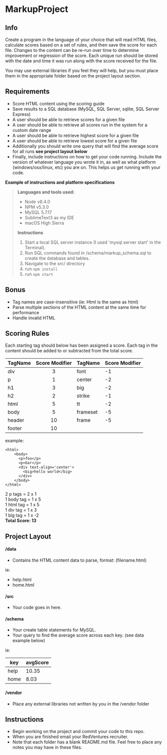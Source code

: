 MarkupProject
=============

Info
----
Create a program in the language of your choice that will read HTML files, calculate scores based on a set of rules, and then save the score for each file. Changes to the content can be re-run over time to determine improvement or regression of the score. Each unique run should be stored with the date and time it was run along with the score received for the file.

You may use external libraries if you feel they will help, but you must place them in the appropriate folder based on the project layout section.

Requirements
-----------------
* Score HTML content using the scoring guide
* Save results to a SQL database (MySQL, SQL Server, sqlite, SQL Server Express)
* A user should be able to retrieve scores for a given file
* A user should be able to retrieve all scores run in the system for a custom date range
* A user should be able to retrieve highest score for a given file
* A user should be able to retrieve lowest score for a given file
* Additionally you should write one query that will find the average score for all runs **__see project layout below__**
* Finally, include instructions on how to get your code running.  Include the version of whatever language you wrote it in, as well as what platform (windows/osx/linux, etc) you are on.  This helps us get running with your code.

**Example of instructions and platform specifications**

>**Languages and tools used:**
>
>- Node v8.4.0
>- NPM v5.3.0
>- MySQL 5.7.17
>- SublimeText3 as my IDE
>- macOS High Sierra
>
>**Instructions**
>
>1. Start a local SQL server instance (I used 'mysql.server start' in the Terminal).
>2. Run SQL commands found in /schema/markup_schema.sql to create the database and tables.
>3. Navigate to the src/ directory
>4. run `npm install`
>4. run `npm start`

## Bonus
* Tag names are case-insensitive (ie: Html is the same as html)
* Parse multiple sections of the HTML content at the same time for performance
* Handle invalid HTML

Scoring Rules
-------------
Each starting tag should below has been assigned a score. Each tag in the content should be added to or subtracted from the total score.

| TagName | Score Modifier | TagName | Score Modifier |
| ------- | :------------: | ------- | -------------- |
| div     | 3              | font    | -1             |
| p       | 1              | center  | -2             |
| h1      | 3              | big     | -2             |
| h2      | 2              | strike  | -1             |
| html    | 5              | tt      | -2             |
| body    | 5              | frameset| -5             |
| header  | 10             | frame   | -5             |
| footer  | 10             |

example:

````
<html>
    <body>
      <p>foo</p>
      <p>bar</p>
      <div text-align='center'>
        <big>hello world</big>
      </div>
    </body>
</html>
````

2 p tags = 2 x 1 <br>
1 body tag = 1 x 5 <br>
1 html tag = 1 x 5 <br>
1 div tag = 1 x 3 <br>
1 big tag = 1 x -2 <br>
**Total Score: 13**


Project Layout
--------------
#### /data

* Contains the HTML content data to parse, format: (filename.html)

ie:
* help.html
* home.html

#### /src

* Your code goes in here.

#### /schema

* Your create table statements for MySQL.
* Your query to find the average score across each key. (see data example below)

ie:

| key | avgScore |
|---|--------|
| help | 10.35 |
| home  | 8.03 |

#### /vendor

* Place any external libraries not written by you in the /vendor folder

Instructions
------------
* Begin working on the project and commit your code to this repo.
* When you are finished email your RedVentures recruiter.
* Note that each folder has a blank README.md file.  Feel free to place any notes you may have in these files.
